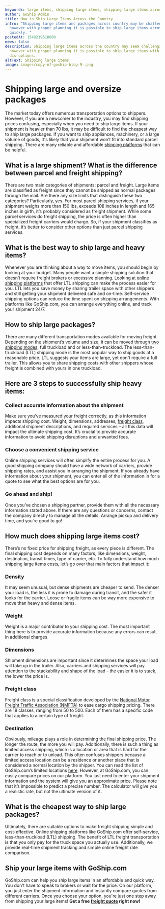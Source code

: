 ```yaml
---
keywords: large items, shipping large items, shipping large items across the country
author: GoShip Admin
title: How to Ship Large Items Across the Country
intro: "Shipping large items and packages across country may be challenging,
  however with proper planning it is possible to ship large items across country
  quickly. "
postedAt: 1548219618000
news: false
description: Shipping large items across the country may seem challenging,
  however with proper planning it is possible to ship large items with no
  disruptions.
altText: Shipping large items
image: images/copy-of-goship-blog-9-.png
---
```

# Shipping large and oversize packages

The market today offers numerous transportation options to shippers. However, if you are a newcomer to the industry, you may find shipping prices confusing, especially when you need to ship large items. If your shipment is heavier than 70 lbs, it may be difficult to find the cheapest way to ship large packages. If you want to ship appliances, machinery, or a large volume of goods, it's likely that your shipment won’t fit into standard parcel shipping. There are many reliable and affordable [shipping platforms](https://www.goship.com/blog/top-3-benefits-of-using-an-online-shipping-solution/) that can be helpful.

## What is a large shipment? What is the difference between parcel and freight shipping?

There are two main categories of shipments: parcel and freight. Large items are classified as freight since they cannot be shipped as normal packages through the mail. Are there any size limits that distinguish these two categories? Particularly, yes. For most parcel shipping services, if your shipment weighs more than 150 lbs, exceeds 108 inches in length and 165 inches in girth, it’s probably considered as freight shipment. While some parcel services do freight shipping, the price is often higher than specialized freight carriers would charge. So, if your shipment classifies as freight, it’s better to consider other options than just parcel shipping services.

## What is the best way to ship large and heavy items?

Whenever you are thinking about a way to move items, you should begin by looking at your budget. Many people want a simple shipping solution that doesn’t require freight brokers or excessive planning. Looking at [online shipping platforms](https://www.goship.com/blog/how-small-business-benefits-from-ltl/) that offer LTL shipping can make the process easier for you. LTL lets you save money by sharing trailer space with other shippers and still getting your shipment delivered safe and on-time. Self-service shipping options can reduce the time spent on shipping arrangements. With platforms like GoShip.com, you can arrange everything online, and track your shipment 24/7.

## How to ship large packages?

There are many different transportation modes available for moving freight. Depending on the shipment’s volume and size, it can be moved through [two shipping modes](https://www.goship.com/blog/full-truckload-vs-less-than-truckload-what-is-the-difference/): full truckload and or less-than-truckload. The less-than-truckload (LTL) shipping mode is the most popular way to ship goods at a reasonable price. LTL suggests your items are large, yet don't require a full trailer. This allows you to share shipping costs with other shippers whose freight is combined with yours in one truckload.

## Here are 3 steps to successfully ship heavy items:

### Collect accurate information about the shipment

Make sure you’ve measured your freight correctly, as this information impacts shipping cost. Weight, dimensions, addresses, [freight class](https://www.goship.com/blog/blog-everything-you-need-to-know-about-ltl-freight-class/), additional shipment descriptions, and required services – all this data will impact the ultimate shipping cost. It’s crucial to provide accurate information to avoid shipping disruptions and unwanted fees.

### Choose a convenient shipping service

Online shipping services will often simplify the entire process for you. A good shipping company should have a wide network of carriers, provide shipping rates, and assist you in arranging the shipment. If you already have information about your shipment, you can enter all of the information in for a quote to see what the best options are for you.

### Go ahead and ship!

Once you’ve chosen a shipping partner, provide them with all the necessary information stated above. If there are any questions or concerns, contact the company directly to manage all the details. Arrange pickup and delivery time, and you’re good to go!

## How much does shipping large items cost?

There’s no fixed price for shipping freight, as every piece is different. The final shipping cost depends on many factors, like dimensions, weight, destination, transit times, type of carrier, etc. To fully understand how much shipping large items costs, let’s go over that main factors that impact it:

### **Density**

It may seem unusual, but dense shipments are cheaper to send. The denser your load is, the less it is prone to damage during transit, and the safer it looks for the carrier. Loose or fragile items can be way more expensive to move than heavy and dense items.

### **Weight**

Weight is a major contributor to your shipping cost. The most important thing here is to provide accurate information because any errors can result in additional charges.

### **Dimensions**

Shipment dimensions are important since it determines the space your load will take up in the trailer. Also, carriers and shipping services will pay attention to the stackability and shape of the load - the easier it is to stack, the lower the price is.

### **Freight class**

Freight class is a special classification developed by the [National Motor Freight Traffic Association (NMFTA)](http://www.nmfta.org/pages/nmfc) to ease cargo shipping pricing. There are 18 classes, ranging from 50 to 500. Each of them has a specific code that applies to a certain type of freight.

### **Destination**

Obviously, mileage plays a role in determining the final shipping price. The longer the route, the more you will pay. Additionally, there is such a thing as limited access shipping, which is a location or area that is hard for the carrier to reach or to unload. This often confuses shippers because a limited access location can be a residence or another place that is considered a normal location by the shipper. You can read the list of GoShip.com’s limited locations [here](https://www.goship.com/blog/limited-access-shipping-location/). However, at GoShip.com, you can easily compare prices on our platform. You just need to enter your shipment information and the system will give you an approximate price. Please note that it’s impossible to predict a precise number. The calculator will give you a realistic rate, but not the ultimate version of it.

## What is the cheapest way to ship large packages?

Ultimately, there are suitable options to make freight shipping simple and cost-effective. Online shipping platforms like GoShip.com offer self-service, less-than-truckload (LTL) shipping. The benefit of LTL freight transportation is that you only pay for the truck space you actually use. Additionally, we provide real-time shipment tracking and simple online freight rate comparison.

## Ship your large items with GoShip.com

GoShip.com can help you ship large items in an affordable and quick way. You don't have to speak to brokers or wait for the price. On our platform, you just enter the shipment information and instantly compare quotes from different carriers. Once you choose your option, you're just one step away from shipping your large items! **Get a free [freight quote](https://www.goship.com/) right now!**